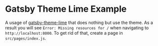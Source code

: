 # Gatsby Theme Lime Example

A usage of
[gatsby-theme-lime](https://github.com/panchao5/gatsby-theme-lime)
that does nothing but use the theme. As a result you will see `Error: Missing resources for /` when navigating to `http://localhost:8000`. To get
rid of that, create a page in `src/pages/index.js`.
